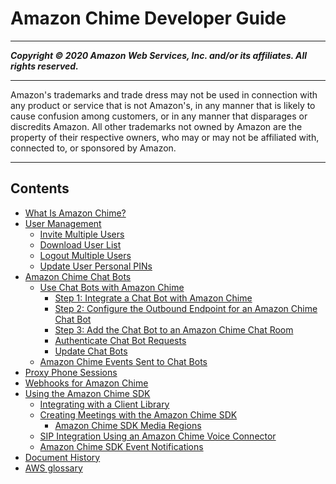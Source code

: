 # Amazon Chime Developer Guide

-----
*****Copyright &copy; 2020 Amazon Web Services, Inc. and/or its affiliates. All rights reserved.*****

-----
Amazon's trademarks and trade dress may not be used in 
     connection with any product or service that is not Amazon's, 
     in any manner that is likely to cause confusion among customers, 
     or in any manner that disparages or discredits Amazon. All other 
     trademarks not owned by Amazon are the property of their respective
     owners, who may or may not be affiliated with, connected to, or 
     sponsored by Amazon.

-----
## Contents
+ [What Is Amazon Chime?](what-is-chime.md)
+ [User Management](users.md)
   + [Invite Multiple Users](invite-users.md)
   + [Download User List](download-users.md)
   + [Logout Multiple Users](logout-users.md)
   + [Update User Personal PINs](update-pins.md)
+ [Amazon Chime Chat Bots](chat-bots.md)
   + [Use Chat Bots with Amazon Chime](use-bots.md)
      + [Step 1: Integrate a Chat Bot with Amazon Chime](integrate-bots.md)
      + [Step 2: Configure the Outbound Endpoint for an Amazon Chime Chat Bot](config-endpoints.md)
      + [Step 3: Add the Chat Bot to an Amazon Chime Chat Room](add-bots.md)
      + [Authenticate Chat Bot Requests](auth-bots.md)
      + [Update Chat Bots](update-bots.md)
   + [Amazon Chime Events Sent to Chat Bots](events-bots.md)
+ [Proxy Phone Sessions](proxy-phone-sessions.md)
+ [Webhooks for Amazon Chime](webhooks.md)
+ [Using the Amazon Chime SDK](meetings-sdk.md)
   + [Integrating with a Client Library](mtgs-sdk-client-lib.md)
   + [Creating Meetings with the Amazon Chime SDK](mtgs-sdk-mtgs.md)
      + [Amazon Chime SDK Media Regions](chime-sdk-meetings-regions.md)
   + [SIP Integration Using an Amazon Chime Voice Connector](mtgs-sdk-cvc.md)
   + [Amazon Chime SDK Event Notifications](mtgs-sdk-notifications.md)
+ [Document History](doc-history.md)
+ [AWS glossary](glossary.md)